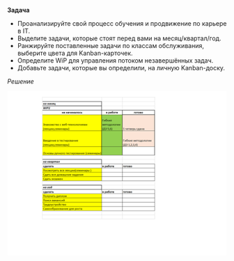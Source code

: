   **Задача**
  - Проанализируйте свой процесс обучения и продвижение по карьере в IT.
  - Выделите задачи, которые стоят перед вами на месяц/квартал/год.
  - Ранжируйте поставленные задачи по классам обслуживания, выберите цвета для Kanban-карточек.
  - Определите WiP для управления потоком незавершённых задач.
  - Добавьте задачи, которые вы определили, на личную Kanban-доску.

  *Решение*


!["Kanban-доска"](kanban_doska.png)

  